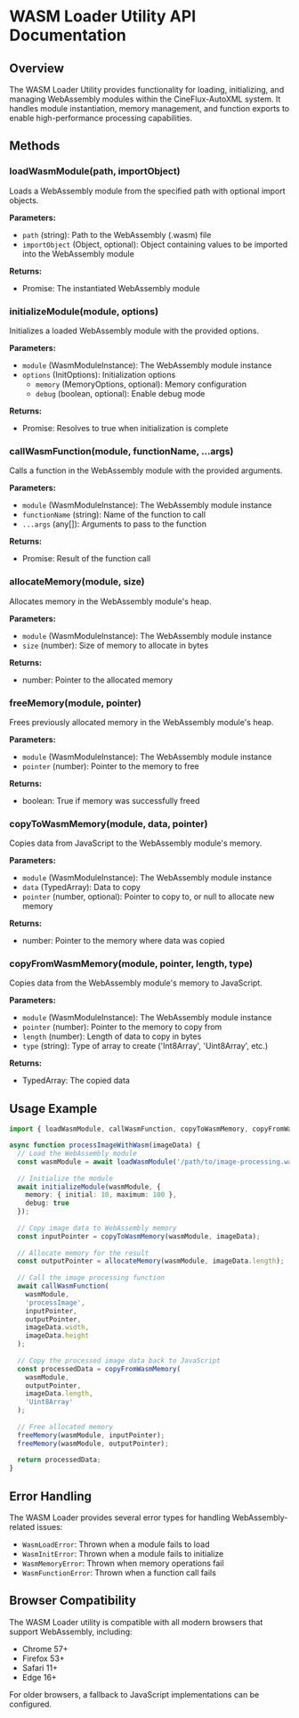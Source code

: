 # WASM Loader Utility API Documentation

## Overview
The WASM Loader Utility provides functionality for loading, initializing, and managing WebAssembly modules within the CineFlux-AutoXML system. It handles module instantiation, memory management, and function exports to enable high-performance processing capabilities.

## Methods

### loadWasmModule(path, importObject)
Loads a WebAssembly module from the specified path with optional import objects.

**Parameters:**
- `path` (string): Path to the WebAssembly (.wasm) file
- `importObject` (Object, optional): Object containing values to be imported into the WebAssembly module

**Returns:**
- Promise<WasmModuleInstance>: The instantiated WebAssembly module

### initializeModule(module, options)
Initializes a loaded WebAssembly module with the provided options.

**Parameters:**
- `module` (WasmModuleInstance): The WebAssembly module instance
- `options` (InitOptions): Initialization options
  - `memory` (MemoryOptions, optional): Memory configuration
  - `debug` (boolean, optional): Enable debug mode

**Returns:**
- Promise<boolean>: Resolves to true when initialization is complete

### callWasmFunction(module, functionName, ...args)
Calls a function in the WebAssembly module with the provided arguments.

**Parameters:**
- `module` (WasmModuleInstance): The WebAssembly module instance
- `functionName` (string): Name of the function to call
- `...args` (any[]): Arguments to pass to the function

**Returns:**
- Promise<any>: Result of the function call

### allocateMemory(module, size)
Allocates memory in the WebAssembly module's heap.

**Parameters:**
- `module` (WasmModuleInstance): The WebAssembly module instance
- `size` (number): Size of memory to allocate in bytes

**Returns:**
- number: Pointer to the allocated memory

### freeMemory(module, pointer)
Frees previously allocated memory in the WebAssembly module's heap.

**Parameters:**
- `module` (WasmModuleInstance): The WebAssembly module instance
- `pointer` (number): Pointer to the memory to free

**Returns:**
- boolean: True if memory was successfully freed

### copyToWasmMemory(module, data, pointer)
Copies data from JavaScript to the WebAssembly module's memory.

**Parameters:**
- `module` (WasmModuleInstance): The WebAssembly module instance
- `data` (TypedArray): Data to copy
- `pointer` (number, optional): Pointer to copy to, or null to allocate new memory

**Returns:**
- number: Pointer to the memory where data was copied

### copyFromWasmMemory(module, pointer, length, type)
Copies data from the WebAssembly module's memory to JavaScript.

**Parameters:**
- `module` (WasmModuleInstance): The WebAssembly module instance
- `pointer` (number): Pointer to the memory to copy from
- `length` (number): Length of data to copy in bytes
- `type` (string): Type of array to create ('Int8Array', 'Uint8Array', etc.)

**Returns:**
- TypedArray: The copied data

## Usage Example

```typescript
import { loadWasmModule, callWasmFunction, copyToWasmMemory, copyFromWasmMemory } from '../utils/wasmLoader';

async function processImageWithWasm(imageData) {
  // Load the WebAssembly module
  const wasmModule = await loadWasmModule('/path/to/image-processing.wasm');
  
  // Initialize the module
  await initializeModule(wasmModule, {
    memory: { initial: 10, maximum: 100 },
    debug: true
  });
  
  // Copy image data to WebAssembly memory
  const inputPointer = copyToWasmMemory(wasmModule, imageData);
  
  // Allocate memory for the result
  const outputPointer = allocateMemory(wasmModule, imageData.length);
  
  // Call the image processing function
  await callWasmFunction(
    wasmModule,
    'processImage',
    inputPointer,
    outputPointer,
    imageData.width,
    imageData.height
  );
  
  // Copy the processed image data back to JavaScript
  const processedData = copyFromWasmMemory(
    wasmModule,
    outputPointer,
    imageData.length,
    'Uint8Array'
  );
  
  // Free allocated memory
  freeMemory(wasmModule, inputPointer);
  freeMemory(wasmModule, outputPointer);
  
  return processedData;
}
```

## Error Handling

The WASM Loader provides several error types for handling WebAssembly-related issues:

- `WasmLoadError`: Thrown when a module fails to load
- `WasmInitError`: Thrown when a module fails to initialize
- `WasmMemoryError`: Thrown when memory operations fail
- `WasmFunctionError`: Thrown when a function call fails

## Browser Compatibility

The WASM Loader utility is compatible with all modern browsers that support WebAssembly, including:

- Chrome 57+
- Firefox 53+
- Safari 11+
- Edge 16+

For older browsers, a fallback to JavaScript implementations can be configured.
